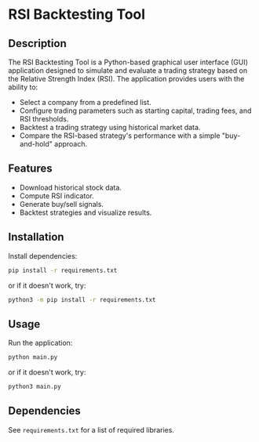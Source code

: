 
# RSI Backtesting Tool

## Description
The RSI Backtesting Tool is a Python-based graphical user interface (GUI) application designed to simulate and evaluate a trading strategy based on the Relative Strength Index (RSI). The application provides users with the ability to:

- Select a company from a predefined list.
- Configure trading parameters such as starting capital, trading fees, and RSI thresholds.
- Backtest a trading strategy using historical market data.
- Compare the RSI-based strategy's performance with a simple "buy-and-hold" approach.

## Features
- Download historical stock data.
- Compute RSI indicator.
- Generate buy/sell signals.
- Backtest strategies and visualize results.

## Installation
Install dependencies:
   ```bash
   pip install -r requirements.txt
   ```
or if it doesn't work, try:
   ```bash
   python3 -m pip install -r requirements.txt
   ```

## Usage
Run the application:
```bash
python main.py
```
or if it doesn't work, try:
```bash
python3 main.py
```

## Dependencies
See `requirements.txt` for a list of required libraries.

